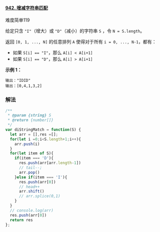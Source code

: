 #### [942. 增减字符串匹配](https://leetcode-cn.com/problems/di-string-match/)

难度简单119

给定只含 `"I"`（增大）或 `"D"`（减小）的字符串 `S` ，令 `N = S.length`。

返回 `[0, 1, ..., N]` 的任意排列 `A` 使得对于所有 `i = 0, ..., N-1`，都有：

- 如果 `S[i] == "I"`，那么 `A[i] < A[i+1]`
- 如果 `S[i] == "D"`，那么 `A[i] > A[i+1]`

 

**示例 1：**

```
输出："IDID"
输出：[0,4,1,3,2]
```

### 解法

```js
/**
 * @param {string} S
 * @return {number[]}
 */
var diStringMatch = function(S) {
  let arr = [],res =[];
  for(let i =0;i<S.length+1;i++){
    arr.push(i)
  }
  for(let item of S){
    if(item === 'D'){
      res.push(arr[arr.length-1])
      // tail--;
      arr.pop()
    }else if(item === 'I'){
      res.push(arr[0])
      // head++
      arr.shift()
      // arr.splice(0,1)
    }
  }
  // console.log(arr)
  res.push(arr[0])
  return res
};
```

